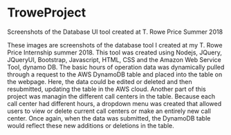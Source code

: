 # TroweProject
Screenshots of the Database UI tool created at T. Rowe Price Summer 2018


These images are screenshots of the database tool I created at my T. Rowe Price Internship summer 2018. This tool was created using Nodejs, JQuery, JQueryUI, Bootstrap, Javascript, HTML, CSS and the Amazon Web Service Tool, dynamo DB. The basic hours of operation data was dynamically pulled through a request to the AWS DynamoDB table and placed into the table on the webpage. Here, the data could be edited or deleted and then resubmitted, updating the table in the AWS cloud. Another part of this project was managin the different call centers in the table. Because each call center had different hours, a dropdown menu was created that allowed users to view or delete current call centers or make an entirely new call center. Once again, when the data was submitted, the DynamoDB table would reflect these new additions or deletions in the table.
